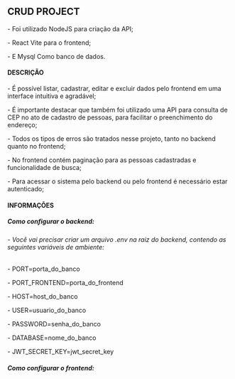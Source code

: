 <h2>CRUD PROJECT</h2>
<p>- Foi utilizado NodeJS para criação da API;</p>
<p>- React Vite para o frontend;</p>
<p>- E Mysql Como banco de dados.</p>

<h4>DESCRIÇÃO</h4>
<p>- É possível listar, cadastrar, editar e excluir dados pelo frontend em uma interface intuitiva e agradável;</p>
<p>- É importante destacar que também foi utilizado uma API para consulta de CEP no ato de cadastro de pessoas, para facilitar o preenchimento do endereço;</p>
<p>- Todos os tipos de erros são tratados nesse projeto, tanto no backend quanto no frontend;</p>
<p>- No frontend contém paginação para as pessoas cadastradas e funcionalidade de busca;</p>
<p>- Para acessar o sistema pelo backend ou pelo frontend é necessário estar autenticado;</p>

<h4>INFORMAÇÕES</h4>
<h5>Como configurar o backend:</h5>
<h6>- Você vai precisar criar um arquivo .env na raiz do backend, contendo as seguintes variáveis de ambiente:</h6>
<p>- PORT=porta_do_banco</p>
<p>- PORT_FRONTEND=porta_do_frontend</p>
<p>- HOST=host_do_banco</p>
<p>- USER=usuario_do_banco</p>
<p>- PASSWORD=senha_do_banco</p>
<p>- DATABASE=nome_do_banco</p>
<p>- JWT_SECRET_KEY=jwt_secret_key</p>
<p></p>
<h5>Como configurar o frontend:</h5>
<p></p>
